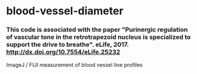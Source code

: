 # blood-vessel-diameter

### This code is associated with the paper "Purinergic regulation of vascular tone in the retrotrapezoid nucleus is specialized to support the drive to breathe". eLife, 2017. http://dx.doi.org/10.7554/eLife.25232

ImageJ / FIJI measurement of blood vessel line profiles
